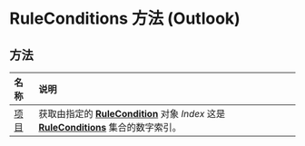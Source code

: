 
# RuleConditions 方法 (Outlook)

## 方法



|**名称**|**说明**|
|:-----|:-----|
|[项目](2fc986a5-e77a-e8c9-b8bf-4af85720a771.md)|获取由指定的 **[RuleCondition](e03f91c2-2c08-b036-104a-d6246f28bc2d.md)** 对象 _Index_ 这是 **[RuleConditions](e8e9a05a-b36b-add2-b294-8cdc5a97e119.md)** 集合的数字索引。|
